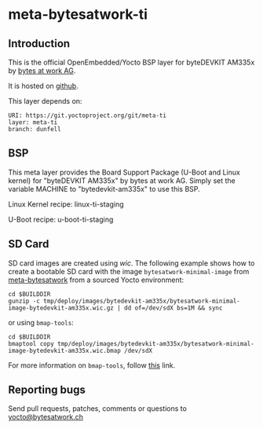 meta-bytesatwork-ti
================================


Introduction
-------------------------
This is the official OpenEmbedded/Yocto BSP layer for byteDEVKIT AM335x by [bytes at
work AG](https://www.bytesatwork.io/).

It is hosted on [github](https://github.com/bytesatwork/meta-bytesatwork-ti.git).

This layer depends on:

	URI: https://git.yoctoproject.org/git/meta-ti
	layer: meta-ti
	branch: dunfell


BSP
-------------------------
This meta layer provides the Board Support Package (U-Boot and Linux kernel)
for "byteDEVKIT AM335x" by bytes at work AG. Simply set the variable MACHINE to
"bytedevkit-am335x" to use this BSP.

Linux Kernel recipe: linux-ti-staging

U-Boot recipe: u-boot-ti-staging


SD Card
-------------------------
SD card images are created using *wic*.
The following example shows how to create a bootable SD card with the image
`bytesatwork-minimal-image` from
[meta-bytesatwork](https://github.com/bytesatwork/meta-bytesatwork.git) from a
sourced Yocto environment:

	cd $BUILDDIR
	gunzip -c tmp/deploy/images/bytedevkit-am335x/bytesatwork-minimal-image-bytedevkit-am335x.wic.gz | dd of=/dev/sdX bs=1M && sync

or using `bmap-tools`:

	cd $BUILDDIR
	bmaptool copy tmp/deploy/images/bytedevkit-am335x/bytesatwork-minimal-image-bytedevkit-am335x.wic.bmap /dev/sdX

For more information on `bmap-tools`, follow [this](https://www.yoctoproject.org/docs/3.1/dev-manual/dev-manual.html#flashing-images-using-bmaptool) link.


Reporting bugs
-------------------------
Send pull requests, patches, comments or questions to yocto@bytesatwork.ch
